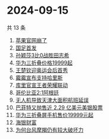 # 2024-09-15

共 13 条

<!-- BEGIN -->
<!-- 最后更新时间 Sun Sep 15 2024 13:13:23 GMT+0800 (China Standard Time) -->

1. [苹果官网崩了](https://www.zhihu.com/search?q=%E8%8B%B9%E6%9E%9C%E5%AE%98%E7%BD%91%E5%B4%A9%E4%BA%86)
1. [国足首发](https://www.zhihu.com/search?q=%E5%9B%BD%E8%B6%B3%E9%A6%96%E5%8F%91)
1. [孙颖莎3比0战胜田志希](https://www.zhihu.com/search?q=%E5%AD%99%E9%A2%96%E8%8E%8E3%E6%AF%940%E6%88%98%E8%83%9C%E7%94%B0%E5%BF%97%E5%B8%8C)
1. [华为三折叠价格19999起](https://www.zhihu.com/search?q=%E5%8D%8E%E4%B8%BA%E4%B8%89%E6%8A%98%E5%8F%A0%E4%BB%B7%E6%A0%BC19999%E8%B5%B7)
1. [王楚钦迎奥运会后首秀](https://www.zhihu.com/search?q=%E7%8E%8B%E6%A5%9A%E9%92%A6%E8%BF%8E%E5%A5%A5%E8%BF%90%E4%BC%9A%E5%90%8E%E9%A6%96%E7%A7%80)
1. [霉霉宣布支持哈里斯](https://www.zhihu.com/search?q=%E9%9C%89%E9%9C%89%E5%AE%A3%E5%B8%83%E6%94%AF%E6%8C%81%E5%93%88%E9%87%8C%E6%96%AF)
1. [库里官宣王者荣耀联动](https://www.zhihu.com/search?q=%E5%BA%93%E9%87%8C%E5%AE%98%E5%AE%A3%E7%8E%8B%E8%80%85%E8%8D%A3%E8%80%80%E8%81%94%E5%8A%A8)
1. [哥伦比亚2:1阿根廷](https://www.zhihu.com/search?q=%E5%93%A5%E4%BC%A6%E6%AF%94%E4%BA%9A2%3A1%E9%98%BF%E6%A0%B9%E5%BB%B7)
1. [无人机导致天津大面积航班延误](https://www.zhihu.com/search?q=%E6%97%A0%E4%BA%BA%E6%9C%BA%E5%AF%BC%E8%87%B4%E5%A4%A9%E6%B4%A5%E5%A4%A7%E9%9D%A2%E7%A7%AF%E8%88%AA%E7%8F%AD%E5%BB%B6%E8%AF%AF)
1. [巴菲特又抛售近 2.29 亿美元美银股票](https://www.zhihu.com/search?q=%E5%B7%B4%E8%8F%B2%E7%89%B9%E5%8F%88%E6%8A%9B%E5%94%AE%E8%BF%91%202.29%20%E4%BA%BF%E7%BE%8E%E5%85%83%E7%BE%8E%E9%93%B6%E8%82%A1%E7%A5%A8)
1. [华为三折叠屏手机售价19999元起](https://www.zhihu.com/search?q=%E5%8D%8E%E4%B8%BA%E4%B8%89%E6%8A%98%E5%8F%A0%E5%B1%8F%E6%89%8B%E6%9C%BA%E5%94%AE%E4%BB%B719999%E5%85%83%E8%B5%B7)
1. [海银财富](https://www.zhihu.com/search?q=%E6%B5%B7%E9%93%B6%E8%B4%A2%E5%AF%8C)
1. [为何台风摩羯仍有较大破坏力](https://www.zhihu.com/search?q=%E4%B8%BA%E4%BD%95%E5%8F%B0%E9%A3%8E%E6%91%A9%E7%BE%AF%E4%BB%8D%E6%9C%89%E8%BE%83%E5%A4%A7%E7%A0%B4%E5%9D%8F%E5%8A%9B)

<!-- END -->
